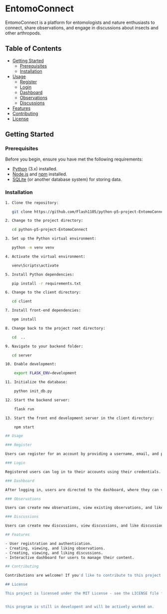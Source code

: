 # EntomoConnect

EntomoConnect is a platform for entomologists and nature enthusiasts to connect, share observations, and engage in discussions about insects and other arthropods.

## Table of Contents

- [Getting Started](#getting-started)
  - [Prerequisites](#prerequisites)
  - [Installation](#installation)
- [Usage](#usage)
  - [Register](#register)
  - [Login](#login)
  - [Dashboard](#dashboard)
  - [Observations](#observations)
  - [Discussions](#discussions)
- [Features](#features)
- [Contributing](#contributing)
- [License](#license)

## Getting Started

### Prerequisites

Before you begin, ensure you have met the following requirements:

- [Python](https://www.python.org/) (3.x) installed.
- [Node.js](https://nodejs.org/) and [npm](https://www.npmjs.com/) installed.
- [SQLite](https://www.sqlite.org/) (or another database system) for storing data.

### Installation

```bash
1. Clone the repository:

   git clone https://github.com/Flash1105/python-p5-project-EntomoConnect.git

2. Change to the project directory:

   cd python-p5-project-EntomoConnect

3. Set up the Python virtual environment:

   python -m venv venv

4. Activate the virtual environment:

   venv\Scripts\activate

5. Install Python dependencies:

   pip install -r requirements.txt

6. Change to the client directory:

   cd client

7. Install front-end dependencies:

   npm install

8. Change back to the project root directory:

   cd  ..

9. Navigate to your backend folder:

   cd server

10. Enable development:

    export FLASK_ENV=development

11. Initialize the database:

    python init_db.py

12. Start the backend server:

    flask run

13. Start the front end development server in the client directory:

    npm start

## Usage

### Register

Users can register for an account by providing a username, email, and password.

### Login

Registered users can log in to their accounts using their credentials.

### Dashboard

After logging in, users are directed to the dashboard, where they can view observations and discussions.

### Observations

Users can create new observations, view existing observations, and like observations.

### Discussions

Users can create new discussions, view discussions, and like discussions.

## Features

- User registration and authentication.
- Creating, viewing, and liking observations.
- Creating, viewing, and liking discussions.
- Interactive dashboard for users to manage their content.

## Contributing

Contributions are welcome! If you'd like to contribute to this project, please follow the guidelines outlined in the CONTRIBUTING.md file.

## License

This project is licensed under the MIT License - see the LICENSE file for details.


this program is still in developent and will be actively worked on.